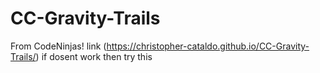 # CC-Gravity-Trails
From CodeNinjas! link (https://christopher-cataldo.github.io/CC-Gravity-Trails/) if dosent work then try this 
